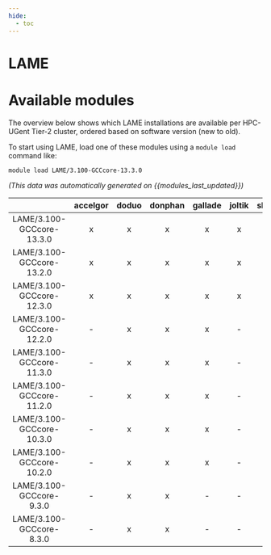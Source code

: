 ```yaml
---
hide:
  - toc
---
```


LAME
====

# Available modules


The overview below shows which LAME installations are available per HPC-UGent Tier-2 cluster, ordered based on software version (new to old).

To start using LAME, load one of these modules using a `module load` command like:

```shell
module load LAME/3.100-GCCcore-13.3.0
```

*(This data was automatically generated on {{modules_last_updated}})*  

| |accelgor|doduo|donphan|gallade|joltik|shinx|skitty|
| :---: | :---: | :---: | :---: | :---: | :---: | :---: | :---: |
|LAME/3.100-GCCcore-13.3.0|x|x|x|x|x|x|x|
|LAME/3.100-GCCcore-13.2.0|x|x|x|x|x|x|x|
|LAME/3.100-GCCcore-12.3.0|x|x|x|x|x|x|x|
|LAME/3.100-GCCcore-12.2.0|-|x|x|x|-|-|-|
|LAME/3.100-GCCcore-11.3.0|-|x|x|x|-|x|-|
|LAME/3.100-GCCcore-11.2.0|-|x|x|x|-|-|-|
|LAME/3.100-GCCcore-10.3.0|-|x|x|x|-|-|-|
|LAME/3.100-GCCcore-10.2.0|-|x|x|x|-|-|-|
|LAME/3.100-GCCcore-9.3.0|-|x|x|-|-|-|-|
|LAME/3.100-GCCcore-8.3.0|-|x|x|-|-|-|-|
